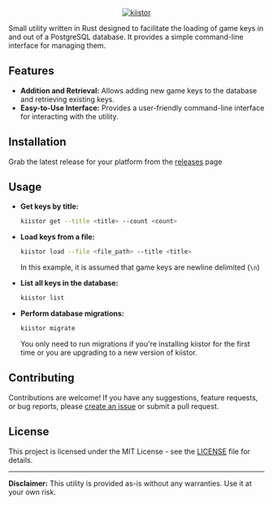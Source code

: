 <p align="center">
  <a href="https://github.com/tatupesonen/kiistor">
    <picture>
      <source media="(prefers-color-scheme: dark)" srcset="https://github.com/tatupesonen/kiistor/assets/7150217/89625127-4602-4bff-9186-3c5b8417f305">
      <img src="https://github.com/tatupesonen/kiistor/assets/7150217/89625127-4602-4bff-9186-3c5b8417f305" alt="kiistor" />
    </picture>
  </a>
  
Small utility written in Rust designed to facilitate the loading of game keys in and out of a PostgreSQL database. It provides a simple command-line interface for managing them.
</p>

## Features
- **Addition and Retrieval:** Allows adding new game keys to the database and retrieving existing keys.
- **Easy-to-Use Interface:** Provides a user-friendly command-line interface for interacting with the utility.

## Installation
Grab the latest release for your platform from the [releases](https://github.com/tatupesonen/kiistor/releases/latest) page

## Usage

- **Get keys by title:**

  ```bash
  kiistor get --title <title> --count <count>
  ```

- **Load keys from a file:**

  ```bash
  kiistor load --file <file_path> --title <title>
  ```
  In this example, it is assumed that game keys are newline delimited (`\n`)

- **List all keys in the database:**

  ```bash
  kiistor list
  ```

- **Perform database migrations:**

  ```bash
  kiistor migrate
  ```
  You only need to run migrations if you're installing kiistor for the first time or you are upgrading to a new version of kiistor.

## Contributing

Contributions are welcome! If you have any suggestions, feature requests, or bug reports, please [create an issue](https://github.com/tatupesonen/kiistor/issues) or submit a pull request.

## License

This project is licensed under the MIT License - see the [LICENSE](LICENSE) file for details.

---

**Disclaimer:** This utility is provided as-is without any warranties. Use it at your own risk.
